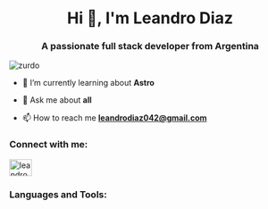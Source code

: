 <h1 align="center">Hi 👋, I'm Leandro Diaz</h1>
<h3 align="center">A passionate full stack developer from Argentina</h3>

<p align="left"> <img src="https://komarev.com/ghpvc/?username=zurdo&label=Profile%20views&color=0e75b6&style=flat" alt="zurdo" /> </p>

- 🌱 I’m currently learning about **Astro**

- 💬 Ask me about **all**

- 📫 How to reach me **leandrodiaz042@gmail.com**

<h3 align="left">Connect with me:</h3>
<p align="left">
<a href="https://linkedin.com/in/leandiaz" target="blank"><img align="center" src="https://raw.githubusercontent.com/rahuldkjain/github-profile-readme-generator/master/src/images/icons/Social/linked-in-alt.svg" alt="leandro-diaz" height="30" width="40" /></a>
</p>

<h3 align="left">Languages and Tools:</h3>
